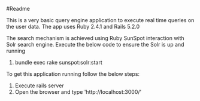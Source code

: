 #Readme

This is a very basic query engine application to execute real time queries on the user data.
The app uses Ruby 2.4.1 and Rails 5.2.0

The search mechanism is achieved using Ruby SunSpot interaction with Solr search engine.
Execute the below code to ensure the Solr is up and running
  1. bundle exec rake sunspot:solr:start


To get this application running follow the below steps:

  1. Execute rails server
  2. Open the browser and type 'http://localhost:3000/'
